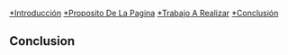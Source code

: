 [*Introducción](Bienvenido.md) [*Proposito De La Pagina](Proposito.md) [*Trabajo A Realizar](Trabajos.md) [*Conclusión](Conclusion.md)
## Conclusion
